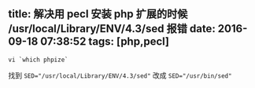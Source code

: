 title: 解决用 pecl 安装 php 扩展的时候 /usr/local/Library/ENV/4.3/sed 报错
date: 2016-09-18 07:38:52
tags: [php,pecl]
---
```
vi `which phpize`   
```
找到 `SED="/usr/local/Library/ENV/4.3/sed"` 改成 `SED="/usr/bin/sed"`
